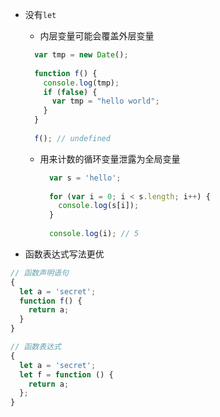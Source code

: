 
- 没有`let`
    - 内层变量可能会覆盖外层变量
    
    ```javascript
      var tmp = new Date();
      
      function f() {
        console.log(tmp);
        if (false) {
          var tmp = "hello world";
        }
      }
      
      f(); // undefined
    ```
  - 用来计数的循环变量泄露为全局变量
  
    ```javascript
      var s = 'hello';
      
      for (var i = 0; i < s.length; i++) {
        console.log(s[i]);
      }
      
      console.log(i); // 5
    ```
- 函数表达式写法更优

```javascript
// 函数声明语句
{
  let a = 'secret';
  function f() {
    return a;
  }
}

// 函数表达式
{
  let a = 'secret';
  let f = function () {
    return a;
  };
}
```